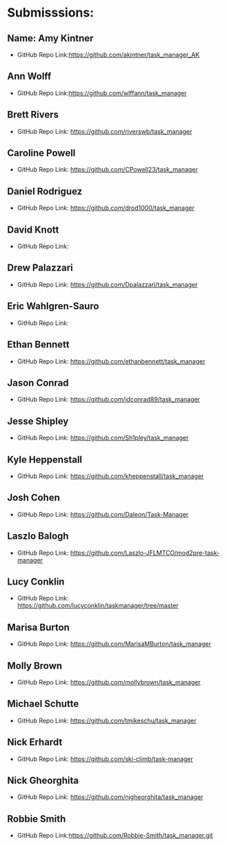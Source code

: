 # Submisssions:

## Name: Amy Kintner

* GitHub Repo Link:https://github.com/akintner/task_manager_AK

## Ann Wolff

* GitHub Repo Link:https://github.com/wlffann/task_manager

## Brett Rivers

* GitHub Repo Link: https://github.com/riverswb/task_manager

## Caroline Powell

* GitHub Repo Link: https://github.com/CPowell23/task_manager

## Daniel Rodriguez

* GitHub Repo Link: https://github.com/drod1000/task_manager

## David Knott

* GitHub Repo Link:

## Drew Palazzari

* GitHub Repo Link: https://github.com/Dpalazzari/task_manager

## Eric Wahlgren-Sauro

* GitHub Repo Link:

## Ethan Bennett

* GitHub Repo Link: https://github.com/ethanbennett/task_manager

## Jason Conrad

* GitHub Repo Link: https://github.com/jdconrad89/task_manager

## Jesse Shipley

* GitHub Repo Link: https://github.com/Sh1pley/task_manager

## Kyle Heppenstall

* GitHub Repo Link: https://github.com/kheppenstall/task_manager

## Josh Cohen

* GitHub Repo Link: https://github.com/Daleon/Task-Manager

## Laszlo Balogh

* GitHub Repo Link: https://github.com/Laszlo-JFLMTCO/mod2pre-task-manager

## Lucy Conklin

* GitHub Repo Link: https://github.com/lucyconklin/taskmanager/tree/master

## Marisa Burton

* GitHub Repo Link: https://github.com/MarisaMBurton/task_manager

## Molly Brown

* GitHub Repo Link: https://github.com/mollybrown/task_manager

## Michael Schutte

* GitHub Repo Link: https://github.com/tmikeschu/task_manager

## Nick Erhardt

* GitHub Repo Link: https://github.com/ski-climb/task-manager

## Nick Gheorghita

* GitHub Repo Link: https://github.com/njgheorghita/task_manager

## Robbie Smith

* GitHub Repo Link:https://github.com/Robbie-Smith/task_manager.git
